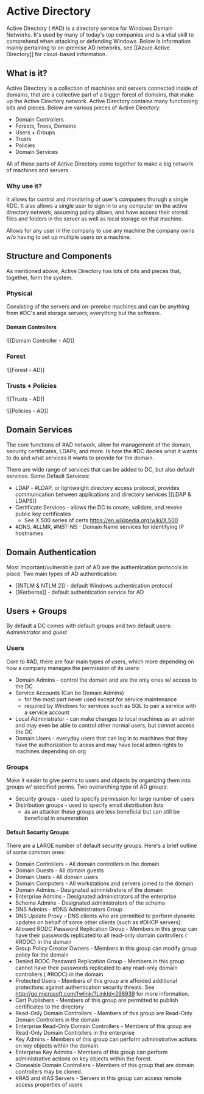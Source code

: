 # Active Directory
Active Directory ( #AD) is a directory service for Windows Domain Networks. It's used by many of today's top companies and is a vital skill to comprehend when attacking or defending Windows.  Below is information mainly pertaining to on-premise AD networks, see [[Azure Active Directory]] for cloud-based information.

## What is it?
Active Directory is a collection of machines and servers connected inside of domains, that are a collective part of a bigger forest of domains, that make up the Active Directory network. Active Directory contains many functioning bits and pieces. Below are various pieces of Active Directory: 
- Domain Controllers
- Forests, Trees, Domains
- Users + Groups 
- Trusts
- Policies 
- Domain Services

All of these parts of Active Directory come together to make a big network of machines and servers.
### Why use it?
It allows for control and monitoring of user's computers thorugh a single #DC. It also allows a single user to sign in to any computer on the active directory network, assuming policy allows, and have access their stored files and folders in the server as well as local storage on that machine.

Allows for any user in the company to use any machine the company owns w/o having to set up multiple users on a machine.

## Structure and Components
As mentioned above, Active Directory has lots of bits and pieces that, together, form the system. 
### Physical 
Consisting of the servers and on-premise machines and can be anything from #DC's and storage servers; everything but the software.

#### Domain Controllers
![[Domain Controller - AD]]

### Forest
![[Forest - AD]]

### Trusts + Policies
![[Trusts - AD]]

![[Policies - AD]]


## Domain Services
The core functions of #AD network, allow for management of the domain, security certificates, LDAPs, and more. Is how the #DC decies what it wants to do and what services it wants to provide for the domain.

There are wide range of services that can be added to DC, but also default services.
Some Default Services:
- LDAP - #LDAP, or lightweight directory access protocol, provides communication between applications and directory services [[LDAP & LDAPS]]
- Certificate Services - allows the DC to create, validate, and revoke public key certificates
	- See X.500 series of certs https://en.wikipedia.org/wiki/X.500
- #DNS, #LLMR, #NBT-NS - Domain Name services for identifying IP hostnames

## Domain Authentication
Most important/vulnerable part of AD are the authentication protocols in place. 
Two main types of AD authentication:
- [[NTLM & NTLM 2]] - default Windows authentication protocol
- [[Kerberos]] - default authentication service for AD


## Users + Groups
By default a DC comes with default groups and two default users: *Administrator* and *guest*

### Users
Core to #AD, there are four main types of users, which more depending on how a company manages the permission of its users:
- Domain Admins - control the domain and are the only ones w/ access to the DC
- Service Accounts (Can be Domain Admins)
	- for the most part never used except for service maintenance
	- required by Windows for services such as SQL to pair a service with a service account
- Local Administrator - can make changes to local machines as an admin and may even be able to control other normal users, but _cannot_ access the DC
- Domain Users - everyday users that can log in to machines that they have the authorization to acess and may have local admin rights to machines depending on org
### Groups
Make it easier to give perms to users and objects by organizing them into groups w/ specified perms.
Two overarching type of AD groups:
- Security groups - used to specify permission for large number of users
- Distribution groups - used to specify email distribution lists
	- as an attacker these groups are less beneficial but can still be beneficial in enumeration

#### Default Security Groups
There are a LARGE number of default security groups. Here's a brief outline of some common ones:
-   Domain Controllers - All domain controllers in the domain
-   Domain Guests - All domain guests
-   Domain Users - All domain users
-   Domain Computers - All workstations and servers joined to the domain
-   Domain Admins - Designated administrators of the domain
-   Enterprise Admins - Designated administrators of the enterprise
-   Schema Admins - Designated administrators of the schema
-   DNS Admins - #DNS Administrators Group
-   DNS Update Proxy - DNS clients who are permitted to perform dynamic updates on behalf of some other clients (such as #DHCP servers).
-   Allowed RODC Password Replication Group - Members in this group can have their passwords replicated to all read-only domain controllers ( #RODC)  in the domain
-   Group Policy Creator Owners - Members in this group can modify group policy for the domain
-   Denied RODC Password Replication Group - Members in this group cannot have their passwords replicated to any read-only domain controllers ( #RODC) in the domain
-   Protected Users - Members of this group are afforded additional protections against authentication security threats. See http://go.microsoft.com/fwlink/?LinkId=298939 for more information.
-   Cert Publishers - Members of this group are permitted to publish certificates to the directory
-   Read-Only Domain Controllers - Members of this group are Read-Only Domain Controllers in the domain
-   Enterprise Read-Only Domain Controllers - Members of this group are Read-Only Domain Controllers in the enterprise
-   Key Admins - Members of this group can perform administrative actions on key objects within the domain.
-   Enterprise Key Admins - Members of this group can perform administrative actions on key objects within the forest.
-   Cloneable Domain Controllers - Members of this group that are domain controllers may be cloned.
-   #RAS and #IAS Servers - Servers in this group can access remote access properties of users


